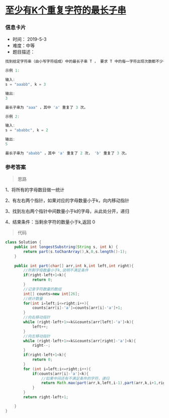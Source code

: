 # [至少有K个重复字符的最长子串](https://leetcode-cn.com/problems/longest-substring-with-at-least-k-repeating-characters/)

### 信息卡片

- 时间： 2019-5-3
- 难度：中等
- 题目描述：

```java
找到给定字符串（由小写字符组成）中的最长子串 T ， 要求 T 中的每一字符出现次数都不少于 k 。输出 T 的长度。

示例 1:

输入:
s = "aaabb", k = 3

输出:
3

最长子串为 "aaa" ，其中 'a' 重复了 3 次。

示例 2:

输入:
s = "ababbc", k = 2

输出:
5

最长子串为 "ababb" ，其中 'a' 重复了 2 次， 'b' 重复了 3 次。
```



### 参考答案

> 思路

1、将所有的字母数目做一统计

2、有左右两个指针，如果对应的字母数量小于k，向内移动指针

3、找到左右两个指针中间数量小于k的字母，从此处分开，递归  

4、结束条件：当剩余字符的数量小于k,返回 0 



> 代码

```java
class Solution {
    public int longestSubstring(String s, int k) {
        return part(s.toCharArray(),k,0,s.length()-1);
    }
    
    public int part(char[] arr,int k,int left,int right){
        //所剩字母数量小于k,说明不满足条件
        if(right-left+1<k){
            return 0;
        }
        //记录字符数量的数组
        int[] counts=new int[26];
        //统计数量
        for(int i=left;i<=right;i++){
            counts[arr[i]-'a']=counts[arr[i]-'a']+1;
        }
        //向右移动指针
        while (right-left+1>=k&&counts[arr[left]-'a']<k){
            left++;
        }
        //向左移动指针
        while (right-left+1>=k&&counts[arr[right]-'a']<k){
            right--;
        }
        if(right-left+1<k){
            return 0;
        }
        for (int i=left;i<=right;i++){
            if(counts[arr[i]-'a']<k){
                //如果中间还有不满足条件的字符，递归
                return Math.max(part(arr,k,left,i-1),part(arr,k,i+1,right));
            }
        }
        return right-left+1;

    }
}

```